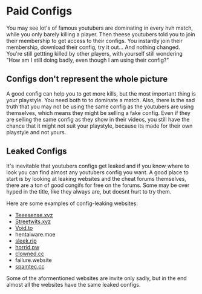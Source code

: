 # Paid Configs

You may see lot's of famous youtubers are dominating in every hvh match, while you only barely killing a player. Then theese youtubers told you to join their membership to get access to their configs. You instantly join their membership, download their config, try it out... And nothing changed. You're still gettting killed by other players, with yourself still wondering "How am I still doing badly, even though I am using their config?"

## Configs don't represent the whole picture
A good config can help you to get more kills, but the most important thing is your playstyle. You need both to to dominate a match. Also, there is the sad truth that you may not be using the same config as the youtubers are using themselves, which means they might be selling a fake config. Even if they are selling the same config as they show in their videos, you still have the chance that it might not suit your playstyle, because its made for their own playstyle and not yours.

## Leaked Configs
It's inevitable that youtubers configs get leaked and if you know where to look you can find almost any youtubers config you want. A good place to start is by looking at leaking websites and the cheat forums themselves, there are a ton of good congifs for free on the forums. Some may be over hyped in the title, like they always are, but doesnt hurt to try them.

Here are some examples of config-leaking websites:

* [Teeesense.xyz](https://teeesense.xyz/forums/)
* [Streetwits.xyz](https://streetwits.xyz/forums/)
* [Void.to](https://void.to/)
* hentaiware.moe
* [sleek.rip](https://sleek.rip/home.php)
* [horrid.pw](https://horrid.pw/)
* [clowned.cc](https://forum.clowned.cc/)
* failure.website
* [spamtec.cc](http://spamtec.cc/)

Some of the aformentioned websites are invite only sadly, but in the end almost all the websites have the same leaked configs.